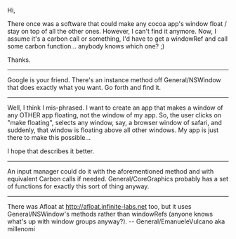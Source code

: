 Hi,

There once was a software that could make any cocoa app's window float / stay on top of all the other ones. However, I can't find it anymore.
Now, I assume it's a carbon call or something, I'd have to get a windowRef and call some carbon function... anybody knows which one? ;)

Thanks.

----

Google is your friend. There's an instance method off General/NSWindow that does exactly what you want. Go forth and find it.

----

Well, I think I mis-phrased. I want to create an app that makes a window of any OTHER app floating, not the window of my app. So, the user clicks on "make floating", selects any window, say, a browser window of safari, and suddenly, that window is floating above all other windows. My app is just there to make this possible...

I hope that describes it better.

----

An input manager could do it with the aforementioned method and with equivalent Carbon calls if needed. General/CoreGraphics probably has a set of functions for exactly this sort of thing anyway.

----

There was Afloat at http://afloat.infinite-labs.net too, but it uses General/NSWindow's methods rather than windowRefs (anyone knows what's up with window groups anyway?). -- General/EmanueleVulcano aka millenomi